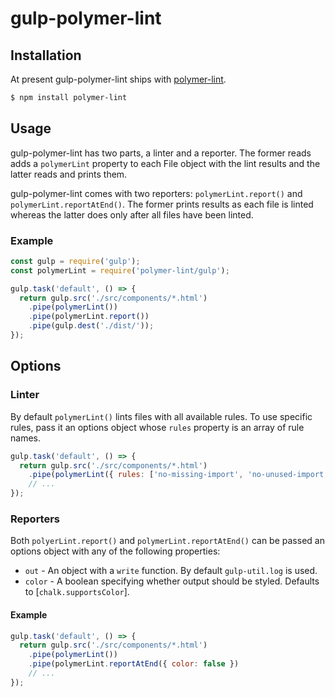 gulp-polymer-lint
=================

Installation
------------
At present gulp-polymer-lint ships with [polymer-lint].

```sh
$ npm install polymer-lint
```

[polymer-lint]: https://github.com/Banno/polymer-lint

Usage
-----
gulp-polymer-lint has two parts, a linter and a reporter. The former reads adds
a `polymerLint` property to each File object with the lint results and the
latter reads and prints them.

gulp-polymer-lint comes with two reporters: `polymerLint.report()` and
`polymerLint.reportAtEnd()`. The former prints results as each file is
linted whereas the latter does only after all files have been linted.

### Example

```javascript
const gulp = require('gulp');
const polymerLint = require('polymer-lint/gulp');

gulp.task('default', () => {
  return gulp.src('./src/components/*.html')
    .pipe(polymerLint())
    .pipe(polymerLint.report())
    .pipe(gulp.dest('./dist/'));
});
```

Options
-------

### Linter

By default `polymerLint()` lints files with all available rules. To use specific
rules, pass it an options object whose `rules` property is an array of
rule names.

```javascript
gulp.task('default', () => {
  return gulp.src('./src/components/*.html')
    .pipe(polymerLint({ rules: ['no-missing-import', 'no-unused-import'] }))
    // ...
});
```

### Reporters

Both `polyerLint.report()` and `polymerLint.reportAtEnd()` can be passed an
options object with any of the following properties:

  * `out` - An object with a `write` function. By default `gulp-util.log` is used.
  * `color` - A boolean specifying whether output should be styled. Defaults
    to [`chalk.supportsColor`].

#### Example

```javascript
gulp.task('default', () => {
  return gulp.src('./src/components/*.html')
    .pipe(polymerLint())
    .pipe(polymerLint.reportAtEnd({ color: false })
    // ...
});
```
